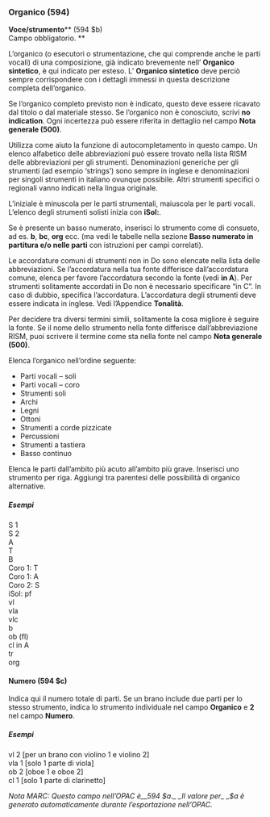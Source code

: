 ### **Organico**  (594)

**Voce/strumento****  (594 $b)  
 Campo obbligatorio. **

L’organico (o esecutori o strumentazione, che qui comprende anche le parti vocali) di una composizione, già indicato brevemente nell’ **Organico sintetico**, è qui indicato per esteso. L’ **Organico sintetico** deve perciò sempre corrispondere con i dettagli immessi in questa descrizione completa dell’organico.

Se l’organico completo previsto non è indicato, questo deve essere ricavato dal titolo o dal materiale stesso. Se l’organico non è conosciuto, scrivi **no indication**. Ogni incertezza può essere riferita in dettaglio nel campo **Nota generale (500)**.  

Utilizza come aiuto la funzione di autocompletamento in questo campo. Un elenco alfabetico delle abbreviazioni può essere trovato nella lista RISM delle abbreviazioni per gli strumenti. Denominazioni generiche per gli strumenti (ad esempio ‘strings’) sono sempre in inglese e denominazioni per singoli strumenti in italiano ovunque possibile. Altri strumenti specifici o regionali vanno indicati nella lingua originale.

L’iniziale è minuscola per le parti strumentali, maiuscola per le parti vocali. L’elenco degli strumenti solisti inizia con **iSol:**.

Se è presente un basso numerato, inserisci lo strumento come di consueto, ad es. **b**, **bc**, **org** ecc. (ma vedi le tabelle nella sezione **Basso numerato in partitura e/o nelle parti** con istruzioni per campi correlati).

Le accordature comuni di strumenti non in Do sono elencate nella lista delle abbreviazioni. Se l’accordatura nella tua fonte differisce dall’accordatura comune, elenca per favore l’accordatura secondo la fonte (vedi **in A**). Per strumenti solitamente accordati in Do non è necessario specificare “in C”. In caso di dubbio, specifica l’accordatura. L’accordatura degli strumenti deve essere indicata in inglese. Vedi l’Appendice **Tonalità**.

Per decidere tra diversi termini simili, solitamente la cosa migliore è seguire la fonte. Se il nome dello strumento nella fonte differisce dall’abbreviazione RISM, puoi scrivere il termine come sta nella fonte nel campo **Nota generale (500)**.

Elenca l’organico nell’ordine seguente:

- Parti vocali – soli
- Parti vocali – coro
- Strumenti soli
- Archi
- Legni  
- Ottoni
- Strumenti a corde pizzicate
- Percussioni
- Strumenti a tastiera
- Basso continuo

Elenca le parti dall’ambito più acuto all’ambito più grave. Inserisci uno strumento per riga. Aggiungi tra parentesi delle possibilità di organico alternative.

##### Esempi

S 1  
S 2  
A  
T  
B  
Coro 1: T  
Coro 1: A  
Coro 2: S  
iSol: pf  
vl  
vla  
vlc  
b  
ob (fl)  
cl in A  
tr  
org

 

#### Numero (594 $c)

Indica qui il numero totale di parti. Se un brano include due parti per lo stesso strumento, indica lo strumento individuale nel campo **Organico** e **2** nel campo **Numero**.

##### Esempi  
vl         2 [per un brano con violino 1 e violino 2]  
vla       1 [solo 1 parte di viola]  
ob        2 [oboe 1 e oboe 2]  
cl         1 [solo 1 parte di clarinetto]

_Nota MARC: Questo campo nell’OPAC è__594 $a._ _Il valore per_ _$a è generato automaticamente durante l’esportazione nell’OPAC._